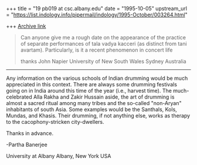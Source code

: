 +++
title = "19 pb019 at csc.albany.edu"
date = "1995-10-05"
upstream_url = "https://list.indology.info/pipermail/indology/1995-October/003264.html"

+++
[Archive link](https://list.indology.info/pipermail/indology/1995-October/003264.html)

>Can anyone give me a rough date on the appearance of the practice of
>separate performances of tala vadya kacceri (as distinct from tani
>avartam). Particularly, is it a recent phenomenon in concert life
>
>thanks
>John Napier
>University of New South Wales
>Sydney Australia
>
---

Any information on the various schools of Indian drumming would be much
appreciated in this context. There are always some drumming festivals going
on in India around this time of the year (i.e., harvest time). The
much-celebrated Alla Rakha and Zakir Hussain aside, the art of drumming is
almost a sacred ritual among many tribes and the so-called "non-Aryan"
inhabitants of south Asia. Some examples would be the Santhals, Kols,
Mundas, and Khasis. Their drumming, if not anything else, works as therapy
to the cacophony-stricken city-dwellers.

Thanks in advance.

-Partha Banerjee

University at Albany
Albany, New York
USA







